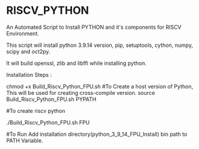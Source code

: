 # RISCV_PYTHON
An Automated Script to Install PYTHON and it's components for RISCV Environment.

This script will install python 3.9.14 version, pip, setuptools, cython, numpy, scipy and oct2py. 

It will build openssl, zlib and libffi while installing python.

Installation Steps :

chmod +x Build_Riscv_Python_FPU.sh
#To Create a host version of Python, This will be used for creating cross-compile version.
source Build_Riscv_Python_FPU.sh PYPATH

#To create riscv python

./Build_Riscv_Python_FPU.sh FPU

#To Run
Add installation directory(python_3_9_14_FPU_Install) bin path to PATH Variable.
